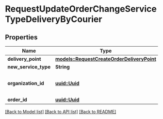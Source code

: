 # RequestUpdateOrderChangeServiceTypeDeliveryByCourier

## Properties

Name | Type | Description | Notes
------------ | ------------- | ------------- | -------------
**delivery_point** | [**models::RequestCreateOrderDeliveryPoint**](RequestCreateOrderDeliveryPoint.md) | Address of delivery. | 
**new_service_type** | **String** |  | 
**organization_id** | [**uuid::Uuid**](uuid::Uuid.md) | Organization ID.                Can be obtained by `/api/1/organizations` operation. | 
**order_id** | [**uuid::Uuid**](uuid::Uuid.md) | Order ID. | 

[[Back to Model list]](../README.md#documentation-for-models) [[Back to API list]](../README.md#documentation-for-api-endpoints) [[Back to README]](../README.md)


